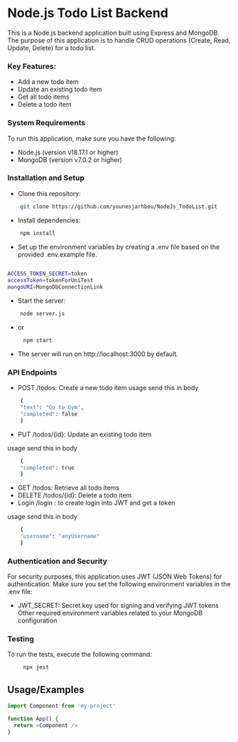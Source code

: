 
# Node.js Todo List Backend  

This is a Node.js backend application built using Express and MongoDB. The purpose of this application is to handle CRUD operations (Create, Read, Update, Delete) for a todo list.

### Key Features:
- Add a new todo item
- Update an existing todo item
- Get all todo items
- Delete a todo item

### System Requirements

To run this application, make sure you have the following:

- Node.js (version v18.17.1 or higher)
- MongoDB (version v7.0.2 or higher)


### Installation and Setup
- Clone this repository:
```Bash
    git clone https://github.com/younesjarhbou/NodeJs_TodoList.git
```
 
 
- Install dependencies:
```Bash
    npm install
``` 

- Set up the environment variables by creating a .env file based on the provided .env.example file.


```Bash
    
ACCESS_TOKEN_SECRET=token
accessToken=tokenForUniTest
mongoURI=MongoDbConnectionLink
```

- Start the server:
```Bash
    node server.js
``` 
- or

```Bash
     npm start
``` 
- The server will run on http://localhost:3000 by default.


### API Endpoints

- POST /todos: Create a new todo item
usage send this in body
```Bash
    {
    "text": "Go to Gym",
    "completed": false
    }

``` 
- PUT /todos/{id}: Update an existing todo item

usage send this in body
```Bash
    {
    "completed": true
    }


``` 

- GET /todos: Retrieve all todo items
- DELETE /todos/{id}: Delete a todo item
- Login  /login : to create login into JWT and get a token

usage send this in body
```Bash
    {
    "username": "anyUsername"
    }
``` 

### Authentication and Security
For security purposes, this application uses JWT (JSON Web Tokens) for authentication. Make sure you set the following environment variables in the .env file:

- JWT_SECRET: Secret key used for signing and verifying JWT tokens
Other required environment variables related to your MongoDB configuration


### Testing
To run the tests, execute the following command:

```Bash
     npx jest
``` 
 






## Usage/Examples

```javascript
import Component from 'my-project'

function App() {
  return <Component />
}
```

